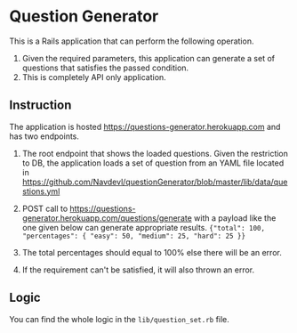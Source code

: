 # Question Generator

This is a Rails application that can perform the following operation.

1. Given the required parameters, this application can generate a set of questions that satisfies the passed condition.
2. This is completely API only application.

## Instruction

The application is hosted https://questions-generator.herokuapp.com and has two endpoints.

1. The root endpoint that shows the loaded questions. Given the restriction to DB, the application loads a set of question from an YAML file located in https://github.com/Navdevl/questionGenerator/blob/master/lib/data/questions.yml 

2. POST call to https://questions-generator.herokuapp.com/questions/generate with a payload like the one given below can generate appropriate results.
`{"total": 100, "percentages": { "easy": 50, "medium": 25, "hard": 25 }}`

3. The total percentages should equal to 100% else there will be an error.

4. If the requirement can't be satisfied, it will also thrown an error.


## Logic
You can find the whole logic in the `lib/question_set.rb` file.